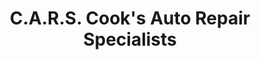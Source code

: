 ---
title: "C.A.R.S. Cook's Auto Repair Specialists"
url: /morganton/c-a-r-s-cooks-auto-repair-specialists/
shop: Autowerkstatt
---